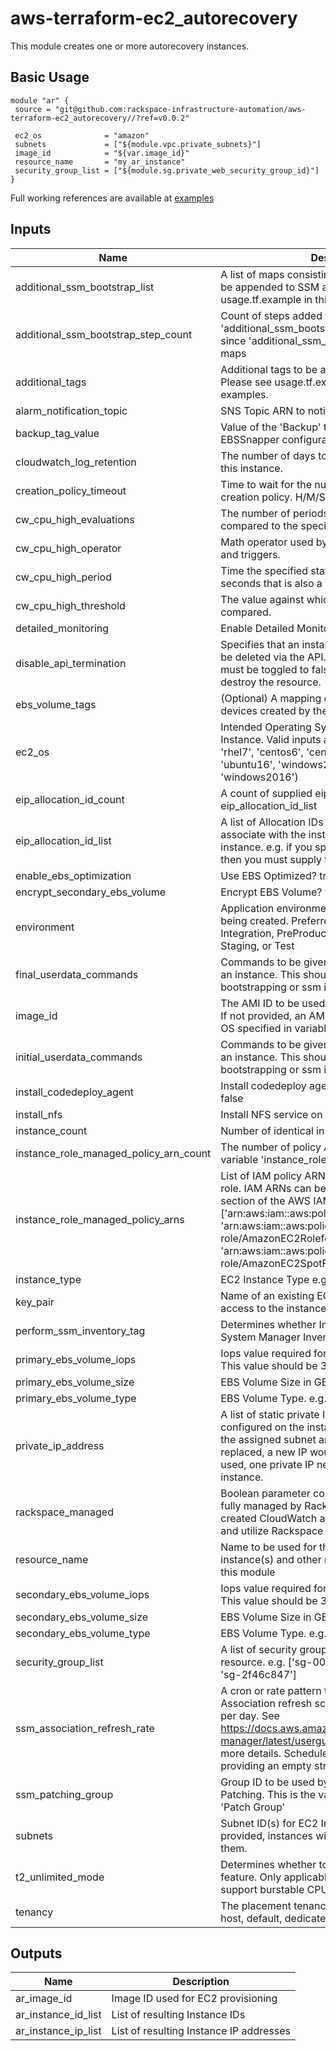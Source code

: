 # aws-terraform-ec2_autorecovery

This module creates one or more autorecovery instances.

## Basic Usage

```
module "ar" {
 source = "git@github.com:rackspace-infrastructure-automation/aws-terraform-ec2_autorecovery//?ref=v0.0.2"

 ec2_os              = "amazon"
 subnets             = ["${module.vpc.private_subnets}"]
 image_id            = "${var.image_id}"
 resource_name       = "my_ar_instance"
 security_group_list = ["${module.sg.private_web_security_group_id}"]
}
```

Full working references are available at [examples](examples)

## Inputs

| Name | Description | Type | Default | Required |
|------|-------------|:----:|:-----:|:-----:|
| additional_ssm_bootstrap_list | A list of maps consisting of main step actions, to be appended to SSM associations. Please see usage.tf.example in this repo for examples. | list | `<list>` | no |
| additional_ssm_bootstrap_step_count | Count of steps added for input 'additional_ssm_bootstrap_list'. This is required since 'additional_ssm_bootstrap_list' is a list of maps | string | `0` | no |
| additional_tags | Additional tags to be added to the EC2 instance Please see usage.tf.example in this repo for examples. | map | `<map>` | no |
| alarm_notification_topic | SNS Topic ARN to notify if there are any alarms | string | `` | no |
| backup_tag_value | Value of the 'Backup' tag, used to assign te EBSSnapper configuration | string | `False` | no |
| cloudwatch_log_retention | The number of days to retain Cloudwatch Logs for this instance. | string | `30` | no |
| creation_policy_timeout | Time to wait for the number of signals for the creation policy. H/M/S Hours/Minutes/Seconds | string | `20m` | no |
| cw_cpu_high_evaluations | The number of periods over which data is compared to the specified threshold. | string | `15` | no |
| cw_cpu_high_operator | Math operator used by CloudWatch for alarms and triggers. | string | `GreaterThanThreshold` | no |
| cw_cpu_high_period | Time the specified statistic is applied. Must be in seconds that is also a multiple of 60. | string | `60` | no |
| cw_cpu_high_threshold | The value against which the specified statistic is compared. | string | `90` | no |
| detailed_monitoring | Enable Detailed Monitoring? true or false | string | `true` | no |
| disable_api_termination | Specifies that an instance should not be able to be deleted via the API. true or false. This option must be toggled to false to allow Terraform to destroy the resource. | string | `false` | no |
| ebs_volume_tags | (Optional) A mapping of tags to assign to the devices created by the instance at launch time. | map | `<map>` | no |
| ec2_os | Intended Operating System/Distribution of Instance. Valid inputs are ('amazon', 'rhel6', 'rhel7', 'centos6', 'centos7', 'ubuntu14', 'ubuntu16', 'windows2008', 'windows2012R2', 'windows2016') | string | - | yes |
| eip_allocation_id_count | A count of supplied eip allocation IDs in variable eip_allocation_id_list | string | `0` | no |
| eip_allocation_id_list | A list of Allocation IDs of the EIPs you want to associate with the instance(s). This is one per instance. e.g. if you specify 2 for instance_count then you must supply two allocation ids  here. | list | `<list>` | no |
| enable_ebs_optimization | Use EBS Optimized? true or false | string | `false` | no |
| encrypt_secondary_ebs_volume | Encrypt EBS Volume? true or false | string | `false` | no |
| environment | Application environment for which this network is being created. Preferred value are Development, Integration, PreProduction, Production, QA, Staging, or Test | string | `Development` | no |
| final_userdata_commands | Commands to be given at the end of userdata for an instance. This should generally not include bootstrapping or ssm install. | string | `` | no |
| image_id | The AMI ID to be used to build the EC2 Instance. If not provided, an AMI ID will be queried with an OS specified in variable ec2_os. | string | `` | no |
| initial_userdata_commands | Commands to be given at the start of userdata for an instance. This should generally not include bootstrapping or ssm install. | string | `` | no |
| install_codedeploy_agent | Install codedeploy agent on instance(s)? true or false | string | `false` | no |
| install_nfs | Install NFS service on instance(s)? true or false | string | `false` | no |
| instance_count | Number of identical instances to deploy | string | `1` | no |
| instance_role_managed_policy_arn_count | The number of policy ARNs provided/set in variable 'instance_role_managed_policy_arns' | string | `0` | no |
| instance_role_managed_policy_arns | List of IAM policy ARNs for the InstanceRole IAM role. IAM ARNs can be found within the Policies section of the AWS IAM console. e.g. ['arn:aws:iam::aws:policy/AmazonEC2FullAccess', 'arn:aws:iam::aws:policy/service-role/AmazonEC2RoleforSSM', 'arn:aws:iam::aws:policy/service-role/AmazonEC2SpotFleetRole'] | list | `<list>` | no |
| instance_type | EC2 Instance Type e.g. 't2.micro' | string | `t2.micro` | no |
| key_pair | Name of an existing EC2 KeyPair to enable SSH access to the instances. | string | `` | no |
| perform_ssm_inventory_tag | Determines whether Instance is tracked via System Manager Inventory. | string | `True` | no |
| primary_ebs_volume_iops | Iops value required for use with io1 EBS volumes. This value should be 3 times the EBS volume size | string | `0` | no |
| primary_ebs_volume_size | EBS Volume Size in GB | string | `60` | no |
| primary_ebs_volume_type | EBS Volume Type. e.g. gp2, io1, st1, sc1 | string | `gp2` | no |
| private_ip_address | A list of static private IP addresses to be configured on the instance.  This IP should be in the assigned subnet and if the instance is replaced, a new IP would need to be assigned. If used, one private IP needs to be provided per instance. | list | `<list>` | no |
| rackspace_managed | Boolean parameter controlling if instance will be fully managed by Rackspace support teams, created CloudWatch alarms that generate tickets, and utilize Rackspace managed SSM documents. | string | `true` | no |
| resource_name | Name to be used for the provisioned EC2 instance(s) and other resources provisioned in this module | string | - | yes |
| secondary_ebs_volume_iops | Iops value required for use with io1 EBS volumes. This value should be 3 times the EBS volume size | string | `0` | no |
| secondary_ebs_volume_size | EBS Volume Size in GB | string | `` | no |
| secondary_ebs_volume_type | EBS Volume Type. e.g. gp2, io1, st1, sc1 | string | `gp2` | no |
| security_group_list | A list of security group IDs to assign to this resource. e.g. ['sg-00e88e6a', 'sg-0943cd61', 'sg-2f46c847'] | list | - | yes |
| ssm_association_refresh_rate | A cron or rate pattern to define the SSM Association refresh schedule, defaulting to once per day. See https://docs.aws.amazon.com/systems-manager/latest/userguide/sysman-cron.html for more details. Schedule can be disabled by providing an empty string. | string | `rate(1 day)` | no |
| ssm_patching_group | Group ID to be used by System Manager for Patching. This is the value to be used for tag 'Patch Group' | string | `` | no |
| subnets | Subnet ID(s) for EC2 Instance(s). If multiple are provided, instances will be distributed amongst them. | list | `<list>` | no |
| t2_unlimited_mode | Determines whether to enable the T2 Unlimited feature.  Only applicable on instance classes that support burstable CPU. | string | `standard` | no |
| tenancy | The placement tenancy for EC2 devices. e.g. host, default, dedicated | string | `default` | no |

## Outputs

| Name | Description |
|------|-------------|
| ar_image_id | Image ID used for EC2 provisioning |
| ar_instance_id_list | List of resulting Instance IDs |
| ar_instance_ip_list | List of resulting Instance IP addresses |

